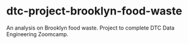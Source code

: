 # dtc-project-brooklyn-food-waste
 An analysis on Brooklyn food waste. Project to complete DTC Data Engineering Zoomcamp.
